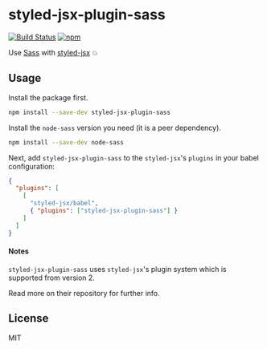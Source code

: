 # styled-jsx-plugin-sass

[![Build Status](https://travis-ci.org/giuseppeg/styled-jsx-plugin-sass.svg?branch=master)](https://travis-ci.org/giuseppeg/styled-jsx-plugin-sass)
[![npm](https://img.shields.io/npm/v/styled-jsx-plugin-sass.svg)](https://www.npmjs.com/package/styled-jsx-plugin-sass)

Use [Sass](http://sass-lang.com/) with [styled-jsx](https://github.com/zeit/styled-jsx) 💥

## Usage

Install the package first.

```bash
npm install --save-dev styled-jsx-plugin-sass
```

Install the `node-sass` version you need (it is a peer dependency).

```bash
npm install --save-dev node-sass
```

Next, add `styled-jsx-plugin-sass` to the `styled-jsx`'s `plugins` in your babel configuration:

```json
{
  "plugins": [
    [
      "styled-jsx/babel",
      { "plugins": ["styled-jsx-plugin-sass"] }
    ]
  ]
}
```

#### Notes

`styled-jsx-plugin-sass` uses `styled-jsx`'s plugin system which is supported from version 2.

Read more on their repository for further info.

## License

MIT
